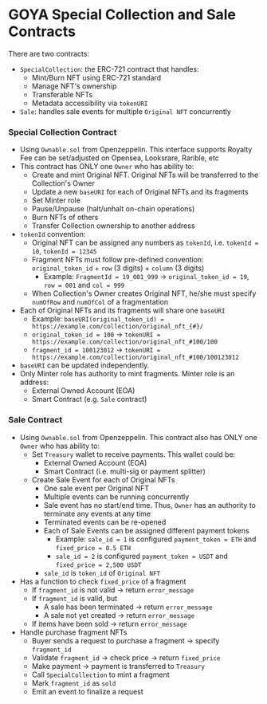 # GOYA Special Collection and Sale Contracts

There are two contracts:
- `SpecialCollection`: the ERC-721 contract that handles:
    + Mint/Burn NFT using ERC-721 standard
    + Manage NFT's ownership
    + Transferable NFTs
    + Metadata accessibility via `tokenURI`
- `Sale`: handles sale events for multiple `Original NFT` concurrently

### Special Collection Contract

- Using `Ownable.sol` from Openzeppelin. This interface supports Royalty Fee can be set/adjusted on Opensea, Looksrare, Rarible, etc
- This contract has ONLY one `Owner` who has ability to:
    + Create and mint Original NFT. Original NFTs will be transferred to the Collection's Owner
    + Update a new `baseURI` for each of Original NFTs and its fragments
    + Set Minter role
    + Pause/Unpause (halt/unhalt on-chain operations)
    + Burn NFTs of others
    + Transfer Collection ownership to another address
- `tokenId` convention:
    + Original NFT can be assigned any numbers as `tokenId`, i.e. `tokenId = 10`, `tokenId = 12345`
    + Fragment NFTs must follow pre-defined convention: `original_token_id` + `row` (3 digits) + `column` (3 digits)
        - Example: `FragmentId = 19_001_999` -> `original_token_id = 19`, `row = 001` and `col = 999`
    + When Collection's Owner creates Original NFT, he/she must specify `numOfRow` and `numOfCol` of a fragmentation
- Each of Original NFTs and its fragments will share one `baseURI`
    + Example: `baseURI(original_token_id) = https://example.com/collection/original_nft_{#}/`
    + `original_token_id = 100` -> `tokenURI = https://example.com/collection/original_nft_#100/100`
    + `fragment_id = 100123012` -> `tokenURI = https://example.com/collection/original_nft_#100/100123012`
- `baseURI` can be updated independently.
- Only Minter role has authority to mint fragments. Minter role is an address:
    + External Owned Account (EOA)
    + Smart Contract (e.g. `Sale` contract)

### Sale Contract

- Using `Ownable.sol` from Openzeppelin. This contract also has ONLY one `Owner` who has ability to:
    + Set `Treasury` wallet to receive payments. This wallet could be:
        - External Owned Account (EOA)
        - Smart Contract (i.e. multi-sig or payment splitter)
    + Create Sale Event for each of Original NFTs 
        - One sale event per Original NFT 
        - Multiple events can be running concurrently
        - Sale event has no start/end time. Thus, `Owner` has an authority to terminate any events at any time
        - Terminated events can be re-opened
        - Each of Sale Events can be assigned different payment tokens
            + Example: `sale_id = 1` is configured `payment_token = ETH` and `fixed_price = 0.5 ETH`
            + `sale_id = 2` is configured `payment_token = USDT` and `fixed_price = 2,500 USDT`
        - `sale_id` is `token_id` of `Original NFT`
- Has a function to check `fixed_price` of a fragment
    + If `fragment_id` is not valid -> return `error_message`
    + If `fragment_id` is valid, but 
        - A sale has been terminated -> return `error_message`
        - A sale not yet created -> return `error_message`
    + If items have been sold -> return `error_message`
- Handle purchase fragment NFTs
    + Buyer sends a request to purchase a fragment -> specify `fragment_id`
    + Validate `fragment_id` -> check price -> return `fixed_price`
    + Make payment -> payment is transferred to `Treasury`
    + Call `SpecialCollection` to mint a fragment
    + Mark `fragment_id` as `sold`
    + Emit an event to finalize a request


<!-- 
npx hardhat verify 0x43389A4B0AD7Aa52FEc7145e053bC0E043e5aeB1  0x4398c86C2c4a954dFCEa9BCb1673Ac1Bede9D25F FRAGMENT FRAG  --network testnet

npx hardhat verify 0x3811EcFB648e22f0D0189a8E34BB46208045FD65  0x43389A4B0AD7Aa52FEc7145e053bC0E043e5aeB1 0x4398c86C2c4a954dFCEa9BCb1673Ac1Bede9D25F 0x4398c86C2c4a954dFCEa9BCb1673Ac1Bede9D25F  --network testnet


// COntract sales
https://mumbai.polygonscan.com/address/0x3811EcFB648e22f0D0189a8E34BB46208045FD65#code

// contract collection 
https://mumbai.polygonscan.com/address/0x43389A4B0AD7Aa52FEc7145e053bC0E043e5aeB1#code
-->
